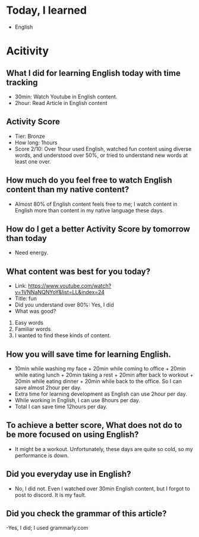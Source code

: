 # Today, I learned 
- English

# Acitivity
## What I did for learning English today with time tracking
- 30min: Watch Youtube in English content.
- 2hour: Read Article in English content

## Activity Score
- Tier: Bronze
- How long: 1hours
- Score 2/10: Over 1hour used English, watched fun content using diverse words, and understood over 50%, or tried to understand new words at least one over.

## How much do you feel free to watch English content than my native content?
- Almost 80% of English content feels free to me; I watch content in English more than content in my native language these days.

## How do I get a better Activity Score by tomorrow than today
- Need energy.

## What content was best for you today?
- Link: https://www.youtube.com/watch?v=1VNNaNQNYoY&list=LL&index=24
- Title: fun
- Did you understand over 80%:  Yes, I did
- What was good?
1. Easy words
2. Familiar words
3. I wanted to find these kinds of content.

## How you will save time for learning English.
- 10min while washing my face + 20min while coming to office + 20min while eating lunch + 20min taking a rest + 20min after back to workout + 20min while eating dinner + 20min while back to the office. So I can save almost 2hour per day.
- Extra time for learning development as English can use 2hour per day.
- While working in English, I can use 8hours per day.
- Total I can save time 12hours per day.

## To achieve a better score, What does not do to be more focused on using English?
- It might be a workout. Unfortunately, these days are quite so cold, so my performance is down. 

## Did you everyday use in English?
- No, I did not. Even I watched over 30min English content, but I forgot to post to discord. It is my fault. 

## Did you check the grammar of this article?
-Yes, I did; I used grammarly.com 
